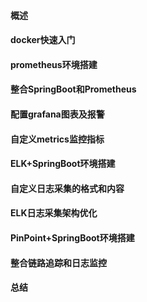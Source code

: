 #### 概述 

####  docker快速入门 

####  prometheus环境搭建 

####  整合SpringBoot和Prometheus 

####  配置grafana图表及报警 

####  自定义metrics监控指标 

####  ELK+SpringBoot环境搭建 

####  自定义日志采集的格式和内容 

####  ELK日志采集架构优化 

####  PinPoint+SpringBoot环境搭建 

####  整合链路追踪和日志监控 

#### 总结